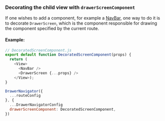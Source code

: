 ### Decorating the child view with `drawerScreenComponent`

If one wishes to add a component, for example a [NavBar](https://github.com/react-native-community/react-native-navbar), one way to do it is to decorate `DrawerScreen`, which is the component responsible for drawing the component specified by the current route.

#### Example:

```js
// DecoratedScreenComponent.js
export default function DecoratedScreenComponent(props) {
  return (
    <View>
      <NavBar />
      <DrawerScreen {...props} />
    </View>);
}
```

```js
DrawerNavigator({
  ...routeConfig
}, {
  ...DrawerNavigatorConfig
  drawerScreenComponent: DecoratedScreenComponent,
})
```